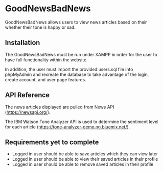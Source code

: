 # GoodNewsBadNews
GoodNewsBadNews allows users to view news articles based on their whether their tone is happy or sad. 

## Installation
The GoodNewsBadNews must be run under XAMPP in order for the user to have full functionality within the website.

In addition, the user must import the provided users.sql file into phpMyAdmin and recreate the database to take advantage of the login, create account, and user page features.
 
## API Reference
The news articles displayed are pulled from News API (https://newsapi.org/).

The IBM Watson Tone Analyzer API is used to determine the sentiment level for each article (https://tone-analyzer-demo.ng.bluemix.net/).

## Requirements yet to complete
- Logged in user should be able to save articles which they can view later
- Logged in user should be able to view their saved articles in their profile
- Logged in user should be able to remove saved articles in their profile